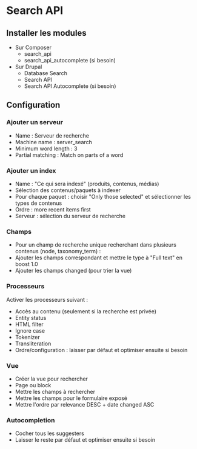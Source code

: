 # Search API

## Installer les modules

* Sur Composer
  * search\_api
  * search\_api\_autocomplete \(si besoin\)
* Sur Drupal
  * Database Search
  * Search API
  * Search API Autocomplete \(si besoin\)

## Configuration

### Ajouter un serveur

* Name : Serveur de recherche
* Machine name : server\_search
* Minimum word length : 3
* Partial matching : Match on parts of a word

### Ajouter un index

* Name : "Ce qui sera indexé" \(produits, contenus, médias\)
* Sélection des contenus/paquets à indexer
* Pour chaque paquet : choisir "Only those selected" et sélectionner les types de contenus
* Ordre : more recent items first
* Serveur : sélection du serveur de recherche

### Champs

* Pour un champ de recherche unique recherchant dans plusieurs contenus \(node, taxonomy\_term\) :
* Ajouter les champs correspondant et mettre le type à "Full text" en boost 1.0
* Ajouter les champs changed \(pour trier la vue\)

### Processeurs

Activer les processeurs suivant :

* Accès au contenu \(seulement si la recherche est privée\)
* Entity status
* HTML filter
* Ignore case
* Tokenizer
* Transliteration
* Ordre/configuration : laisser par défaut et optimiser ensuite si besoin

### Vue

* Créer la vue pour rechercher
* Page ou block
* Mettre les champs à rechercher
* Mettre les champs pour le formulaire exposé
* Mettre l'ordre par relevance DESC + date changed ASC

### Autocompletion

* Cocher tous les suggesters
* Laisser le reste par défaut et optimiser ensuite si besoin

